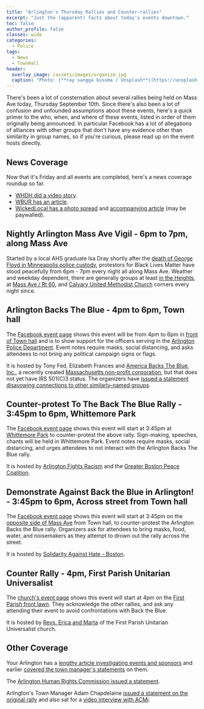 ```yaml
---
title: "Arlington's Thursday Rallies and Counter-rallies"
excerpt: "Just the (apparent) facts about today's events downtown."
toc: false
author_profile: false
classes: wide
categories:
  - Police
tags:
  - News
  - TownHall
header:
  overlay_image: /assets/images/organize.jpg
  caption: "Photo: [**ray sangga kusuma / Unsplash**](https://unsplash.com/)"
---
```


There's been a lot of consternation about several rallies being held on Mass Ave today, Thursday September 10th.  Since there's also been a lot of confusion and unfounded assumptions about these events, here's a quick primer to the who, when, and where of these events, listed in order of them originally being announced.  In particular Facebook has a lot of allegations of alliances with other groups that don't have any evidence other than similarity in group names, so if you're curious, please read up on the event hosts directly.

## News Coverage

Now that it's Friday and all events are completed, here's a news coverage roundup so far.

- [WHDH did a video story](https://whdh.com/news/dueling-blue-lives-matter-black-lives-matter-protests-take-over-arlington-street/).
- [WBUR has an article](https://www.wbur.org/news/2020/09/11/back-the-blue-black-lives-matter-opposing-rallies).
- [WickedLocal has a photo spread](https://arlington.wickedlocal.com/photogallery/WL/20200910/NEWS/910009988/PH/1) and [accompanying article](https://arlington.wickedlocal.com/news/20200910/crowds-brave-rain-and-humidity-to-support-apd-counter-protest?rssfeed=true&utm_campaign=snd-autopilot) (may be paywalled).

## Nightly Arlington Mass Ave Vigil - 6pm to 7pm, along Mass Ave

Started by a local AHS graduate Isa Dray shortly after the [death of George Floyd in Minneapolis police custody](https://en.wikipedia.org/wiki/Killing_of_George_Floyd), protestors for Black Lives Matter have stood peacefully from 6pm - 7pm every night all along Mass Ave.  Weather and weekday dependent, there are generally groups at least [in the Heights](https://goo.gl/maps/WnEiGGxVTqitAcdd8), at [Mass Ave / Rt 60](https://goo.gl/maps/WwriHzHewogu94HQA), and [Calvary United Methodist Church](https://goo.gl/maps/kyzXbkiCPjfgGCU39) corners every night since.

## Arlington Backs The Blue - 4pm to 6pm, Town hall

The [Facebook event page](https://www.facebook.com/events/1009514112803326/) shows this event will be from 4pm to 6pm in [front of Town hall](https://goo.gl/maps/Rn7QPscA8PwqXDG47) and is to show support for the officers serving in the [Arlington Police Department](https://www.arlingtonma.gov/departments/police).  Event notes require masks, social distancing, and asks attendees to not bring any political campaign signs or flags.

It is hosted by Tony Fed, Elizabeth Frances and [America Backs The Blue, Inc.](https://www.facebook.com/groups/2657215194537300/), a recently created [Massachusetts non-profit corporation](https://corp.sec.state.ma.us/CorpWeb/CorpSearch/CorpSummary.aspx?sysvalue=qeP.zyk5eGQUMEl04Y5mGjkAdb9SH2QUqYuM.Nzl1M4-), but that does not yet have IRS 501(C)3 status.  The organizers have [issued a statement disavowing connections to other similarly-named groups](https://drive.google.com/file/d/1Fmv4cwrEeyp9Jc7wDobFIzJbIPoB7CI3/view).

## Counter-protest To The Back The Blue Rally - 3:45pm to 6pm, Whittemore Park

The [Facebook event page](https://www.facebook.com/events/673048743299552/) shows this event will start at 3:45pm at [Whittemore Park](https://goo.gl/maps/eYerLVM2ikZWqCpd7) to counter-protest the above rally.  Sign-making, speeches, chants will be held in Whittemore Park.  Event notes require masks, social distancing, and urges attendees to not interact with the Arlington Backs The Blue rally.

It is hosted by [Arlington Fights Racism](https://www.facebook.com/ArlingtonFR/) and the [Greater Boston Peace Coalition](https://www.facebook.com/Greater-Boston-Peace-Coalition-102014721646756/).

## Demonstrate Against Back the Blue in Arlington! - 3:45pm to 6pm, Across street from Town hall

The [Facebook event page](https://www.facebook.com/events/1735452759938483/) shows this event will start at 3:45pm on the [opposite side of Mass Ave](https://goo.gl/maps/vAKPJuNdmcX67tZz9) from Town hall, to counter-protest the Arlington Backs the Blue rally.  Organizers ask for attendees to bring masks, food, water, and noisemakers as they attempt to drown out the rally across the street.

It is hosted by [Solidarity Against Hate - Boston](https://www.facebook.com/NoHateInBoston/).

## Counter Rally - 4pm, First Parish Unitarian Universalist

The [church's event page](https://firstparish.info/events/counter-rally/) shows this event will start at 4pm on the [First Parish front lawn](https://goo.gl/maps/KW5ecdx8MmCYbg6z6).  They acknowledge the other rallies, and ask any attending their event to avoid confrontations with Back the Blue.

It is hosted by [Revs. Erica and Marta](https://firstparish.info/our-staff/) of the First Parish Unitarian Universalist church. 

## Other Coverage

Your Arlington has a [lengthy article investigating events and sponsors](https://yourarlington.com/arlington-archives/town-school/town-news/17702-rallies-90920.html) and earlier [covered the town manager's statements](https://yourarlington.com/arlington-archives/town-school/town-news/17695-rally-090720) on them.

The [Arlington Human Rights Commission issued a statement](https://www.arlingtonhumanrights.org/post/statement-on-back-the-blue-protest).

Arlington's Town Manager Adam Chapdelaine [issued a statement on the original rally](https://www.arlingtonma.gov/Home/ShowDocument?id=52764&fbclid=IwAR1I_F7PGLU6WVtrpPqD92srxAgv9mJaBWzcktQM3huKoxLL1So27oFEb_w) and also sat for a [video interview with ACMi](https://drive.google.com/file/d/1ELBJAT1hMdsMvXdgW9Dd_qqiOZHLpror/view).
